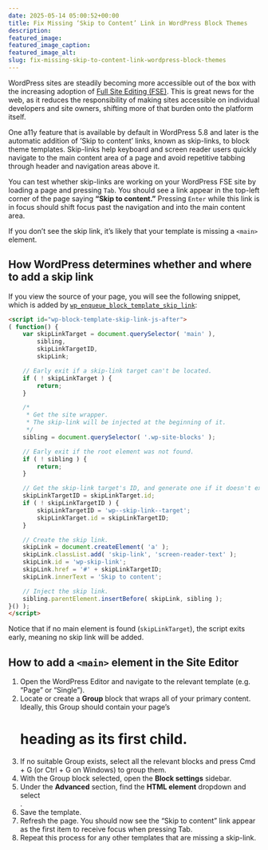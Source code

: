 ```yaml
---
date: 2025-05-14 05:00:52+00:00
title: Fix Missing ‘Skip to Content’ Link in WordPress Block Themes
description:
featured_image:
featured_image_caption:
featured_image_alt:
slug: fix-missing-skip-to-content-link-wordpress-block-themes
---
```


WordPress sites are steadily becoming more accessible out of the box with the increasing adoption of [Full Site Editing \(FSE\)](https://fullsiteediting.com/lessons/what-is-full-site-editing/). This is great news for the web, as it reduces the responsibility of making sites accessible on individual developers and site owners, shifting more of that burden onto the platform itself.

One a11y feature that is available by default in WordPress 5.8 and later is the automatic addition of ’Skip to content’ links, known as skip-links, to block theme templates. Skip-links help keyboard and screen reader users quickly navigate to the main content area of a page and avoid repetitive tabbing through header and navigation areas above it.

You can test whether skip-links are working on your WordPress FSE site by loading a page and pressing `Tab`. You should see a link appear in the top-left corner of the page saying **“Skip to content.”** Pressing `Enter` while this link is in focus should shift focus past the navigation and into the main content area.

If you don’t see the skip link, it’s likely that your template is missing a `<main>` element.

## How WordPress determines whether and where to add a skip link

If you view the source of your page, you will see the following snippet, which is added by [`wp_enqueue_block_template_skip_link`](https://github.com/WordPress/WordPress/blob/6.4/wp-includes/theme-templates.php#L109C10-L109C45):

```html
<script id="wp-block-template-skip-link-js-after">
( function() {
	var skipLinkTarget = document.querySelector( 'main' ),
		sibling,
		skipLinkTargetID,
		skipLink;

	// Early exit if a skip-link target can't be located.
	if ( ! skipLinkTarget ) {
		return;
	}

	/*
	 * Get the site wrapper.
	 * The skip-link will be injected at the beginning of it.
	 */
	sibling = document.querySelector( '.wp-site-blocks' );

	// Early exit if the root element was not found.
	if ( ! sibling ) {
		return;
	}

	// Get the skip-link target's ID, and generate one if it doesn't exist.
	skipLinkTargetID = skipLinkTarget.id;
	if ( ! skipLinkTargetID ) {
		skipLinkTargetID = 'wp--skip-link--target';
		skipLinkTarget.id = skipLinkTargetID;
	}

	// Create the skip link.
	skipLink = document.createElement( 'a' );
	skipLink.classList.add( 'skip-link', 'screen-reader-text' );
	skipLink.id = 'wp-skip-link';
	skipLink.href = '#' + skipLinkTargetID;
	skipLink.innerText = 'Skip to content';

	// Inject the skip link.
	sibling.parentElement.insertBefore( skipLink, sibling );
}() );
</script>
```

Notice that if no main element is found (`skipLinkTarget`), the script exits early, meaning no skip link will be added.

## How to add a `<main>` element in the Site Editor

1. Open the WordPress Editor and navigate to the relevant template (e.g. “Page” or “Single”).
2. Locate or create a **Group** block that wraps all of your primary content. Ideally, this Group should contain your page’s <h1> heading as its first child.
3. If no suitable Group exists, select all the relevant blocks and press Cmd + G (or Ctrl + G on Windows) to group them.
4. With the Group block selected, open the **Block settings** sidebar.
5. Under the **Advanced** section, find the **HTML element** dropdown and select <main>.
6. Save the template.
7. Refresh the page. You should now see the “Skip to content” link appear as the first item to receive focus when pressing Tab.
8. Repeat this process for any other templates that are missing a skip-link.
